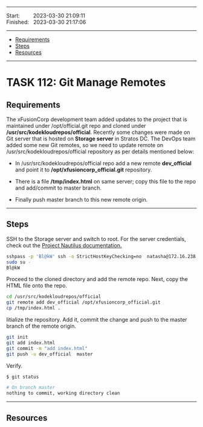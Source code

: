 
------------------------------

Start: &nbsp;&nbsp;&nbsp;&nbsp;&nbsp;&nbsp;&nbsp;&nbsp;2023-03-30 21:09:11    
Finished: &nbsp;&nbsp;2023-03-30 21:17:06  

------------------------------

- [Requirements](#requirements)
- [Steps](#steps)
- [Resources](#resources)

------------------------------

# TASK 112: Git Manage Remotes

## Requirements

The xFusionCorp development team added updates to the project that is maintained under /opt/official.git repo and cloned under **/usr/src/kodekloudrepos/official**. Recently some changes were made on Git server that is hosted on **Storage server** in Stratos DC. The DevOps team added some new Git remotes, so we need to update remote on /usr/src/kodekloudrepos/official repository as per details mentioned below:

- In /usr/src/kodekloudrepos/official repo add a new remote **dev_official** and point it to **/opt/xfusioncorp_official.git** repository.

- There is a file **/tmp/index.html** on same server; copy this file to the repo and add/commit to master branch.

- Finally push master branch to this new remote origin.

------------------------------

## Steps

SSH to the Storage server and switch to root. For the server credentials, check out the [Project Nautilus documentation.](https://kodekloudhub.github.io/kodekloud-engineer/docs/projects/nautilus)

```bash
sshpass -p 'Bl@kW' ssh -o StrictHostKeyChecking=no  natasha@172.16.238.15
sudo su -
Bl@kW  
```

Proceed to the cloned directory and add the remote repo. Next, copy the HTML file onto the repo.

```bash
cd /usr/src/kodekloudrepos/official  
git remote add dev_official /opt/xfusioncorp_official.git
cp /tmp/index.html .
```

Iitialize the repository. Add it, commit the change and push to the master branch of the remote origin.

```bash
git init
git add index.html
git commit -m "add index.html"
git push -u dev_official  master
```

Verify.

```bash
$ git status

# On branch master
nothing to commit, working directory clean 
```

------------------------------

## Resources